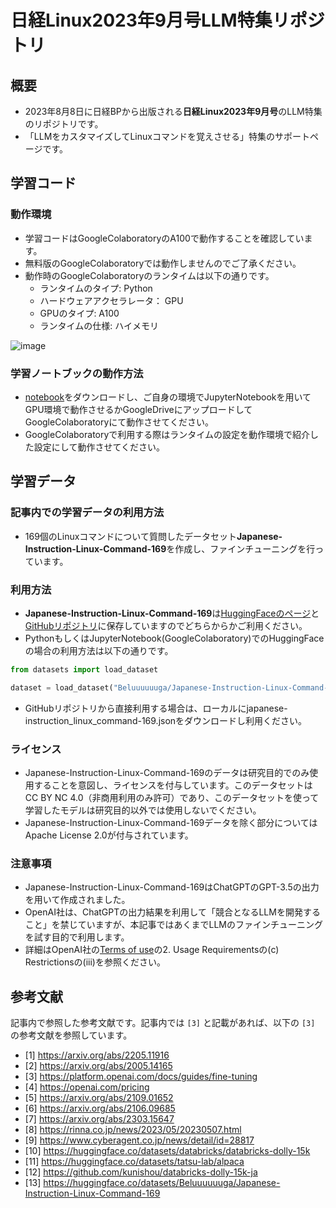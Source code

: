 # 日経Linux2023年9月号LLM特集リポジトリ
## 概要
- 2023年8月8日に日経BPから出版される**日経Linux2023年9月号**のLLM特集のリポジトリです。
- 「LLMをカスタマイズしてLinuxコマンドを覚えさせる」特集のサポートページです。

## 学習コード
### 動作環境
- 学習コードはGoogleColaboratoryのA100で動作することを確認しています。
- 無料版のGoogleColaboratoryでは動作しませんのでご了承ください。
- 動作時のGoogleColaboratoryのランタイムは以下の通りです。
  - ランタイムのタイプ: Python
  - ハードウェアアクセラレータ： GPU
  - GPUのタイプ: A100
  - ランタイムの仕様: ハイメモリ
 
![image](https://github.com/Beluuuuuuga/nikkei-linux-2023-9-llm/assets/45144084/e8797903-9103-4711-94e8-fabe6cdf552a)

 
### 学習ノートブックの動作方法
- [notebook](https://github.com/Beluuuuuuga/nikkei-linux-2023-9-llm/blob/main/notebook/japanese_instruction_linux_command.ipynb)をダウンロードし、ご自身の環境でJupyterNotebookを用いてGPU環境で動作させるかGoogleDriveにアップロードしてGoogleColaboratoryにて動作させてください。
- GoogleColaboratoryで利用する際はランタイムの設定を動作環境で紹介した設定にして動作させてください。

## 学習データ
### 記事内での学習データの利用方法
- 169個のLinuxコマンドについて質問したデータセット**Japanese-Instruction-Linux-Command-169**を作成し、ファインチューニングを行っています。

### 利用方法
- **Japanese-Instruction-Linux-Command-169**は[HuggingFaceのページ](https://huggingface.co/datasets/Beluuuuuuga/Japanese-Instruction-Linux-Command-169)と[GitHubリポジトリ](https://github.com/Beluuuuuuga/nikkei-linux-2023-9-llm/blob/main/data/japanese-instruction_linux_command-169.json)に保存していますのでどちらからかご利用ください。
- PythonもしくはJupyterNotebook(GoogleColaboratory)でのHuggingFaceの場合の利用方法は以下の通りです。
```py
from datasets import load_dataset

dataset = load_dataset("Beluuuuuuga/Japanese-Instruction-Linux-Command-169")
```
- GitHubリポジトリから直接利用する場合は、ローカルにjapanese-instruction_linux_command-169.jsonをダウンロードし利用ください。

### ライセンス
- Japanese-Instruction-Linux-Command-169のデータは研究目的でのみ使用することを意図し、ライセンスを付与しています。このデータセットはCC BY NC 4.0（非商用利用のみ許可）であり、このデータセットを使って学習したモデルは研究目的以外では使用しないでください。
- Japanese-Instruction-Linux-Command-169データを除く部分についてはApache License 2.0が付与されています。

### 注意事項
- Japanese-Instruction-Linux-Command-169はChatGPTのGPT-3.5の出力を用いて作成されました。
- OpenAI社は、ChatGPTの出力結果を利用して「競合となるLLMを開発すること」を禁じていますが、本記事ではあくまでLLMのファインチューニングを試す目的で利用します。
- 詳細はOpenAI社の[Terms of use](https://openai.com/policies/terms-of-use)の2. Usage Requirementsの(c) Restrictionsの(iii)を参照ください。

## 参考文献
記事内で参照した参考文献です。記事内では `[3]` と記載があれば、以下の `[3]` の参考文献を参照しています。

- [1] https://arxiv.org/abs/2205.11916
- [2] https://arxiv.org/abs/2005.14165
- [3] https://platform.openai.com/docs/guides/fine-tuning
- [4] https://openai.com/pricing
- [5] https://arxiv.org/abs/2109.01652
- [6] https://arxiv.org/abs/2106.09685
- [7] https://arxiv.org/abs/2303.15647
- [8] https://rinna.co.jp/news/2023/05/20230507.html
- [9] https://www.cyberagent.co.jp/news/detail/id=28817
- [10] https://huggingface.co/datasets/databricks/databricks-dolly-15k
- [11] https://huggingface.co/datasets/tatsu-lab/alpaca
- [12] https://github.com/kunishou/databricks-dolly-15k-ja
- [13] https://huggingface.co/datasets/Beluuuuuuga/Japanese-Instruction-Linux-Command-169


